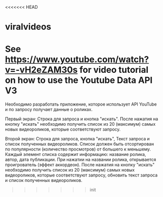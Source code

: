 <<<<<<< HEAD
# viralvideos
See https://www.youtube.com/watch?v=-vH2eZAM30s for video tutorial on how to use the Youtube Data API V3
=======
Необходимо разработать приложение, которое использует API YouTube и по запросу получает данные
о роликах.

Первый экран:
Строка для запроса и кнопка "искать".
После нажатия на кнопку "искать" необходимо получить список из 20 (максимум) самых новых
видеороликов, которые соответствуют запросу.

Второй экран:
Строка для запроса, кнопка "искать", Текст запроса и список полученных
видеороликов.
Список должен быть отсортирован по популярности (количество просмотров) от большего к
меньшему.
Каждый элемент списка содержит информацию: название ролика, автор, дата публикации.
При нажатии на названии ролика, открывается проигрователь (эффект аккордеон).
После нажатия на кнопку "искать" необходимо получить список из 20 (максимум) самых новых
видеороликов, которые соответствуют запросу, обновить текст запроса и список
полученных видеороликов.
>>>>>>> init

